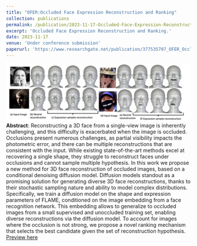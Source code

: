 ```yaml
---
title: "OFER:Occluded Face Expression Reconstruction and Ranking"
collection: publications
permalink: /publication/2023-11-17-Occluded-Face-Expression-Reconstruction-and-Ranking
excerpt: 'Occluded Face Expression Reconstruction and Ranking.'
date: 2023-11-17
venue: 'Under conference submission'
paperurl: 'https://www.researchgate.net/publication/377535707_OFER_Occluded_face_reconstruction_and_ranking'
---
```

![Model](https://github.com/pratheba/pratheba.github.io/blob/master/files/OFER.png)
**Abstract**: Reconstructing a 3D face from a single-view image is inherently challenging, and this difficulty is exacerbated when the image is occluded. Occlusions present numerous challenges, as partial visibility impacts the photometric error, and there can be multiple reconstructions that are consistent with the input. While existing state-of-the-art methods excel at recovering a single shape, they struggle to reconstruct faces under occlusions and cannot sample multiple hypothesis. In this work we propose a new method for 3D face reconstruction of occluded images, based on a conditional denoising diffusion model. Diffusion models standout as a promising solution for generating diverse 3D face reconstructions, thanks to their stochastic sampling nature and ability to model complex distributions. Specifically, we train a diffusion model on the shape and expression parameters of FLAME, conditioned on the image embedding from a face recognition network. This embedding allows to generalize to occluded images from a small supervised and unoccluded training set, enabling diverse reconstructions via the diffusion model. To account for images where the occlusion is not strong, we propose a novel ranking mechanism that selects the best candidate given the set of reconstruction hypothesis.
[Preview here](https://www.researchgate.net/publication/377535707_OFER_Occluded_face_reconstruction_and_ranking)
